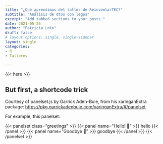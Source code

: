 ```yaml
---
title: "¿Qué aprendimos del taller de ReinventarTEC?"
subtitle: "Análisis de dtos con legos"
excerpt: "Add tabbed sections to your posts."
date: 2021-05-25
author: "Patricia Loto"
draft: false
# layout options: single, single-sidebar
layout: single
categories:
- R
- Talleres

---
```



{{< here >}}

## But first, a shortcode trick

Courtesy of panelset.js by Garrick Aden-Buie, from his xaringanExtra package: https://pkg.garrickadenbuie.com/xaringanExtra/#/panelset

For example, this panelset:

{{< panelset class="greetings" >}}
{{< panel name="Hello! :wave:" >}}
  hello
{{< /panel >}}
{{< panel name="Goodbye :dash:" >}}
  goodbye
{{< /panel >}}
{{< /panelset  >}}





